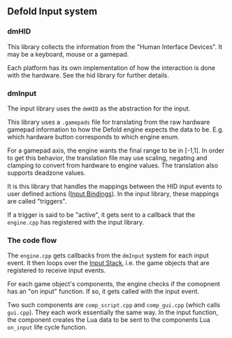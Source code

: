 ## Defold Input system

### dmHID

This library collects the information from the "Human Interface Devices".
It may be a keyboard, mouse or a gamepad.

Each platform has its own implementation of how the interaction is done with the hardware.
See the hid library for further details.

### dmInput

The input library uses the `dmHID` as the abstraction for the input.

This library uses a `.gamepads` file for translating from the raw hardware gamepad information to how the Defold engine expects the data to be. E.g. which hardware button corresponds to which engine enum.

For a gamepad axis, the engine wants the final range to be in [-1,1].
In order to get this behavior, the translation file may use scaling, negating and clamping to convert from hardware to engine values. The translation also supports deadzone values.

It is this library that handles the mappings between the HID input events to user defined actions ([Input Bindings](https://defold.com/manuals/input/#setting-up-input-bindings)).
In the input library, these mappings are called "triggers".

If a trigger is said to be "active", it gets sent to a callback that the `engine.cpp` has registered with the input library.

### The code flow

The `engine.cpp` gets callbacks from the `dmInput` system for each input event.
It then loops over the [Input Stack](https://defold.com/manuals/input/#input-focus), i.e. the game objects that are registered to receive input events.

For each game object's components, the engine checks if the comopnent has an "on input" function.
If so, it gets called with the input event.

Two such components are `comp_script.cpp` and `comp_gui.cpp` (which calls `gui.cpp`). They each work essentially the same way.
In the input function, the component creates the Lua data to be sent to the components Lua `on_input` life cycle function.



